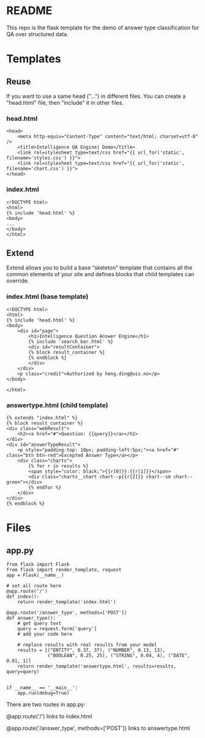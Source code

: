 # README #

This repo is the flask template for the demo of answer type classification for QA over structured data.

# Templates #

## Reuse

If you want to use a same head ("<head>...</head>") in different files. You can create a "head.html" file, then "include" it in other files.

### head.html
```
<head>
    <meta http-equiv="Content-Type" content="text/html; charset=utf-8" />
    <title>Intelligence QA Engine| Demo</title>
    <link rel=stylesheet type=text/css href="{{ url_for('static', filename='styles.css') }}">
    <link rel=stylesheet type=text/css href="{{ url_for('static', filename='chart.css') }}">
</head>
```

### index.html
```
<!DOCTYPE html>
<html>
{% include 'head.html' %}
<body>
...
</body>
</html>
```

## Extend
Extend allows you to build a base “skeleton” template that contains all the common elements of your site and defines blocks that child templates can override.

### index.html (base template)
```
<!DOCTYPE html>
<html>
{% include 'head.html' %}
<body>
    <div id="page">
        <h1>Intelligence Question Answer Engine</h1>
        {% include 'search_bar.html' %}
        <div id="resultContainer">
        {% block result_container %}
        {% endblock %}
        </div>
    </div>
    <p class="credit">Authorized by heng.ding@uis.no</p>
</body>

</html>
```

### answertype.html (child template)
```
{% extends "index.html" %}
{% block result_container %}
<div class="webResult">
    <h2><a href="#">Question: {{query}}</a></h2>
</div>
<div id="answerTypeResult">
    <p style="padding-top: 10px; padding-left:5px;"><a href="#" class="btn btn-red">Excepted Answer Type</a></p>
    <div class="charts">
        {% for r in results %}
        <span style="color: black;">{{r[0]}}:{{r[1]}}</span>
        <div class="charts__chart chart--p{{r[2]}} chart--sm chart--green"></div>
        {% endfor %}
    </div>
</div>
{% endblock %}
```



# Files #
## app.py
```
from flask import Flask
from flask import render_template, request
app = Flask(__name__)

# set all route here
@app.route('/')
def index():
    return render_template('index.html')

@app.route('/answer_type', methods=['POST'])
def answer_type():
    # get query text
    query = request.form['query']
    # add your code here

    # replace results with real results from your model
    results = [("ENTITY", 0.37, 37), ("NUMBER", 0.13, 13),
               ("BOOLEAN", 0.25, 25), ("STRING", 0.04, 4), ("DATE", 0.01, 1)]
    return render_template('answertype.html', results=results, query=query)


if __name__ == '__main__':
    app.run(debug=True)
```

There are two routes in app.py:

@app.route('/') links to index.html

@app.route('/answer_type', methods=['POST']) links to answertype.html




